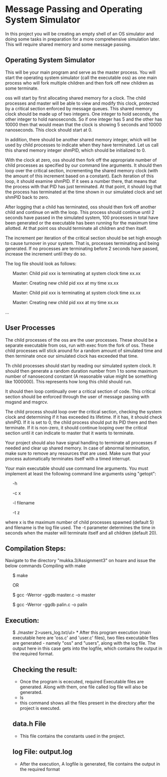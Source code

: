 # Message Passing and Operating System Simulator

In this project you will be creating an empty shell of an OS simulator and doing some tasks in preparation for a
more comprehensive simulation later. This will require shared memory and some message passing.
## Operating System Simulator

This will be your main program and serve as the master process. You will start the operating system simulator (call the executable oss) as one main process who will fork multiple children and then fork off new children as some terminate.

oss will start by first allocating shared memory for a clock. The child processes and master will be able to view and modify this clock, protected by a critical section enforced by message queues. This shared memory clock should be made up of two integers. One integer to hold seconds, the other integer to hold nanoseconds. So if one integer has 5 and the other has 10000 then that would mean that the clock is showing 5 seconds and 10000 nanoseconds. This clock should start at 0.

In addition, there should be another shared memory integer, which will be used by child processes to indicate when they have terminated. Let us call this shared memory integer shmPID, which should be initialized to 0.

With the clock at zero, oss should then fork off the appropriate number of child processes as specified by our command line arguments. It should then loop over the critical section, incrementing the shared memory clock (with the amount of this increment based on a constant). Each iteration of this loop, it should examine shmPID. If it sees a number there, that means that the process with that PID has just terminated. At that point, it should log that the process has terminated at the time shown in our simulated clock and set shmPID back to zero.

After logging that a child has terminated, oss should then fork off another child and continue on with the loop. This process should continue until 2 seconds have passed in the simulated system, 100 processes in total have been generated or the executable has been running for the maximum time allotted. At that point oss should terminate
all children and then itself.

The increment per iteration of the critical section should be set high enough to cause turnover in your system. That is, processes terminating and being generated. If no processes are terminating before 2 seconds have passed, increase the increment until they do so.

The log file should look as follows:

<ul>Master: Child pid xxx is terminating at system clock time xx.xx</ul>
<ul>Master: Creating new child pid xxx at my time xx.xx</ul>
<ul>Master: Child pid xxx is terminating at system clock time xx.xx</ul>
<ul>Master: Creating new child pid xxx at my time xx.xx</ul>
...

## User Processes

The child processes of the oss are the user processes. These should be a separate executable from oss, run with exec from the fork of oss. These child processes will stick around for a random amount of simulated time and then terminate once our simulated clock has exceeded that time.

Th child processes should start by reading our simulated system clock. It should then generate a random duration number from 1 to some maximum number of nanosecond constant (A reasonable value might be something like 1000000). This represents how long this child should run.

It should then loop continually over a critical section of code. This critical section should be enforced through the user of message passing with msgsnd and msgrcv.

The child process should loop over the critical section, checking the system clock and determining if it has exceeded its lifetime. If it has, it should check shmPID. If it is set to 0, the child process should put its PID there and then terminate. If it is non-zero, it should continue looping over the critical section until it can indicate to master that it wants to terminate.

Your project should also have signal handling to terminate all processes if needed and clear up shared memory. In case of abnormal termination, make sure to remove any resources that are used. Make sure that your process automatically terminates itself with a timed interrupt.

Your main executable should use command line arguments. You must implement at least the following command line arguments using "getopt":

<ul>-h </ul>
<ul>-c x </ul>
<ul>-l filename </ul>
<ul>-t z </ul>

where x is the maximum number of child processes spawned (default 5) and filename is the log file used. The -t parameter determines the time in seconds when the master will terminate itself and all children (default 20).

## Compilation Steps:
Navigate to the directory "mukka.3/Assignment3" on hoare and issue the below commands
Compiling with make 
<ul>$ make</ul>
<ul>OR</ul>
<ul>$ gcc -Werror -ggdb master.c -o master</ul>
<ul>$ gcc -Werror -ggdb palin.c -o palin</ul>

## Execution: 
<ul>$ ./master 2>users_log.txt/ul>
* After this program execution (main executable here are 'oss.c' and 'user.c' files), two files executable files are generated - namely "oss" and "users", along with the log file. The output here in this case gets into the logfile, which contains the output in the required format.

## Checking the result:
* Once the program is ececuted, required Executable files are generated. Along with them, one file called log file will also be generated. 
* ls
* this command shows all the files present in the directory after the project is executed.

## data.h File
* This file contains the constants used in the project.

## log File: output.log
* After the execution, A logfile is generated, file contains the output in the required format
